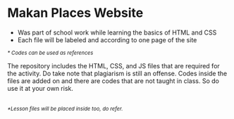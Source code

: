 # Makan Places Website
<ul>
<li>Was part of school work while learning the basics of HTML and CSS</li>
<li>Each file will be labeled and according to one page of the site</li>
</ul>
<small><i>* Codes can be used as references</i></small>

<p>The repository includes the HTML, CSS, and JS files that are required for the activity. Do take note that plagiarism is still an offense. Codes inside the files are added on and there are codes that are not taught in class. So do use it at your own risk.</p>
</br>
<small><i>*Lesson files will be placed inside too, do refer.</i></small>
